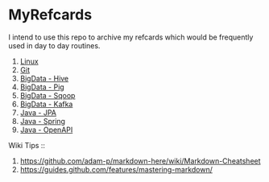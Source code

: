 # MyRefcards

I intend to use this repo to archive my refcards which would be frequently used in day to day routines.

1. [Linux](MyRefcards_OS_Linux.md)
2. [Git](MyRefcards_SCM_Git.md)
3. [BigData - Hive](MyRefcards_BigData_Hive.md)
4. [BigData - Pig](MyRefcards_BigData_Pig.md)
5. [BigData - Sqoop](MyRefcards_BigData_Sqoop.md)
5. [BigData - Kafka](MyRefcards_BigData_Kafka.md)
6. [Java - JPA](MyRefcards_Java_JPA.md)
7. [Java - Spring](MyRefcards_Java_Spring.md)
7. [Java - OpenAPI](MyRefcards_Java_OpenAPI.md)

Wiki Tips ::

1. https://github.com/adam-p/markdown-here/wiki/Markdown-Cheatsheet
2. https://guides.github.com/features/mastering-markdown/

